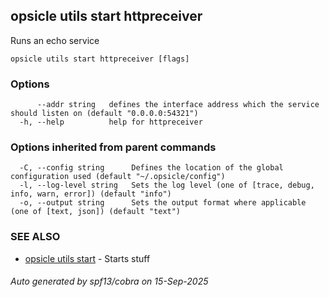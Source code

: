 ## opsicle utils start httpreceiver

Runs an echo service

```
opsicle utils start httpreceiver [flags]
```

### Options

```
      --addr string   defines the interface address which the service should listen on (default "0.0.0.0:54321")
  -h, --help          help for httpreceiver
```

### Options inherited from parent commands

```
  -C, --config string      Defines the location of the global configuration used (default "~/.opsicle/config")
  -l, --log-level string   Sets the log level (one of [trace, debug, info, warn, error]) (default "info")
  -o, --output string      Sets the output format where applicable (one of [text, json]) (default "text")
```

### SEE ALSO

* [opsicle utils start](cli/opsicle_utils_start.md)	 - Starts stuff

###### Auto generated by spf13/cobra on 15-Sep-2025
